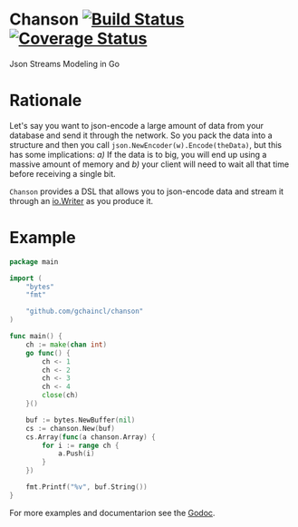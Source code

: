 # Chanson [![Build Status](https://travis-ci.org/gchaincl/chanson.svg)](https://travis-ci.org/gchaincl/chanson) [![Coverage Status](https://coveralls.io/repos/gchaincl/chanson/badge.svg?branch=coveralls&service=github)](https://coveralls.io/github/gchaincl/chanson?branch=coveralls)
Json Streams Modeling in Go

# Rationale
Let's say you want to json-encode a large amount of data from your database and send it through the network.
So you pack the data into a structure and then you call `json.NewEncoder(w).Encode(theData)`, but this has some implications:
_a)_ If the data is to big, you will end up using a massive amount of memory and
_b)_ your client will need to wait all that time before receiving a single bit.

`Chanson` provides a DSL that allows you to json-encode data and stream it through an [io.Writer](https://golang.org/pkg/io/#Writer) as you produce it.

# Example

```go
package main

import (
	"bytes"
	"fmt"

	"github.com/gchaincl/chanson"
)

func main() {
	ch := make(chan int)
	go func() {
		ch <- 1
		ch <- 2
		ch <- 3
		ch <- 4
		close(ch)
	}()

	buf := bytes.NewBuffer(nil)
	cs := chanson.New(buf)
	cs.Array(func(a chanson.Array) {
		for i := range ch {
			a.Push(i)
		}
	})

	fmt.Printf("%v", buf.String())
}
```

For more examples and documentarion see the [Godoc](http://godoc.org/github.com/gchaincl/chanson).

